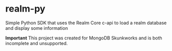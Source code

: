 # realm-py
Simple Python SDK that uses the Realm Core c-api to load a realm database and display some information

**Important**
This project was created for MongoDB Skunkworks and is both incomplete and unsupported.
